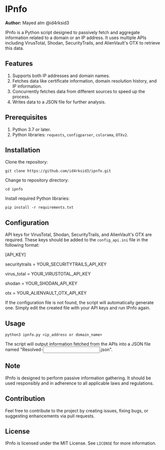 # IPnfo

**Author:** Mayed alm @id4rksid3

IPnfo is a Python script designed to passively fetch and aggregate information related to a domain or an IP address. It uses multiple APIs including VirusTotal, Shodan, SecurityTrails, and AlienVault's OTX to retrieve this data.

## Features

1. Supports both IP addresses and domain names.
2. Fetches data like certificate information, domain resolution history, and IP information.
3. Concurrently fetches data from different sources to speed up the process.
4. Writes data to a JSON file for further analysis.

## Prerequisites

1. Python 3.7 or later.
2. Python libraries: `requests`, `configparser`, `colorama`, `OTXv2`.

## Installation

Clone the repository:

`git clone https://github.com/id4rksid3/ipnfo.git`

Change to repository directory:

`cd ipnfo`

Install required Python libraries:

`pip install -r requirements.txt`

## Configuration

API keys for VirusTotal, Shodan, SecurityTrails, and AlienVault's OTX are required. These keys should be added to the `config_api.ini` file in the following format:

[API_KEY]

securitytrails = YOUR_SECURITYTRAILS_API_KEY

virus_total = YOUR_VIRUSTOTAL_API_KEY

shodan = YOUR_SHODAN_API_KEY

otx = YOUR_ALIENVAULT_OTX_API_KEY

If the configuration file is not found, the script will automatically generate one. Simply edit the created file with your API keys and run IPnfo again.

## Usage

`python3 ipnfo.py <ip_address or domain_name>`

The script will output information fetched from the APIs into a JSON file named "Resolved-<input>.json".

## Note

IPnfo is designed to perform passive information gathering. It should be used responsibly and in adherence to all applicable laws and regulations.

## Contribution

Feel free to contribute to the project by creating issues, fixing bugs, or suggesting enhancements via pull requests.

## License

IPnfo is licensed under the MIT License. See `LICENSE` for more information.
